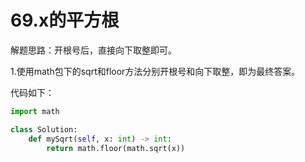 # 69.x的平方根

解题思路：开根号后，直接向下取整即可。

1.使用math包下的sqrt和floor方法分别开根号和向下取整，即为最终答案。

代码如下：

```python
import math

class Solution:
    def mySqrt(self, x: int) -> int:
        return math.floor(math.sqrt(x))
```
